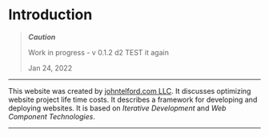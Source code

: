 # Introduction

> ***Caution***
> 
> Work in progress - v 0.1.2 d2 TEST it again
> 
> Jan 24, 2022

---

This website was created by [johntelford.com LLC](company.md). It discusses optimizing website project life time costs. It describes a framework for developing and deploying websites. It is based on *Iterative Development* and *Web Component Technologies*.

---

